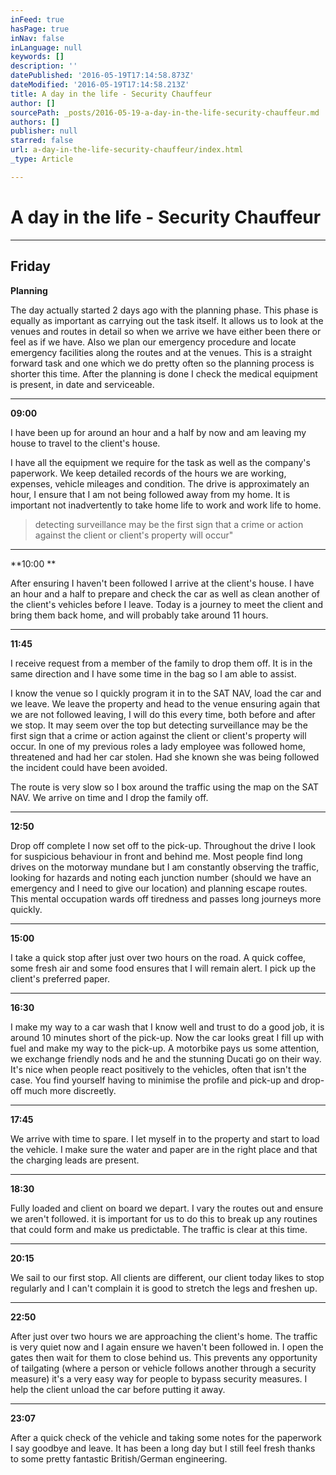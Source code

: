 ```yaml
---
inFeed: true
hasPage: true
inNav: false
inLanguage: null
keywords: []
description: ''
datePublished: '2016-05-19T17:14:58.873Z'
dateModified: '2016-05-19T17:14:58.213Z'
title: A day in the life - Security Chauffeur
author: []
sourcePath: _posts/2016-05-19-a-day-in-the-life-security-chauffeur.md
authors: []
publisher: null
starred: false
url: a-day-in-the-life-security-chauffeur/index.html
_type: Article

---
```

# A day in the life - Security Chauffeur

****

## 

## Friday

**Planning**

The day actually started 2 days ago with the planning phase. This phase is equally as important as carrying out the task itself. It allows us to look at the venues and routes in detail so when we arrive we have either been there or feel as if we have. Also we plan our emergency procedure and locate emergency facilities along the routes and at the venues. This is a straight forward task and one which we do pretty often so the planning process is shorter this time. After the planning is done I check the medical equipment is present, in date and serviceable.

****

**09:00**

I have been up for around an hour and a half by now and am leaving my house to travel to the client's house.

I have all the equipment we require for the task as well as the company's paperwork. We keep detailed records of the hours we are working, expenses, vehicle mileages and condition. The drive is approximately an hour, I ensure that I am not being followed away from my home. It is important not inadvertently to take home life to work and work life to home.

> detecting surveillance may be the first sign that a crime or action against the client or client's property will occur"

****

**10:00 **

After ensuring I haven't been followed I arrive at the client's house. I have an hour and a half to prepare and check the car as well as clean another of the client's vehicles before I leave. Today is a journey to meet the client and bring them back home, and will probably take around 11 hours.

****

**11:45**

I receive request from a member of the family to drop them off. It is in the same direction and I have some time in the bag so I am able to assist.

I know the venue so I quickly program it in to the SAT NAV, load the car and we leave. We leave the property and head to the venue ensuring again that we are not followed leaving, I will do this every time, both before and after we stop. It may seem over the top but detecting surveillance may be the first sign that a crime or action against the client or client's property will occur. In one of my previous roles a lady employee was followed home, threatened and had her car stolen. Had she known she was being followed the incident could have been avoided. 

The route is very slow so I box around the traffic using the map on the SAT NAV. We arrive on time and I drop the family off.

****

**12:50**

Drop off complete I now set off to the pick-up. Throughout the drive I look for suspicious behaviour in front and behind me. Most people find long drives on the motorway mundane but I am constantly observing the traffic, looking for hazards and noting each junction number (should we have an emergency and I need to give our location) and planning escape routes. This mental occupation wards off tiredness and passes long journeys more quickly.

****

**15:00**

I take a quick stop after just over two hours on the road. A quick coffee, some fresh air and some food ensures that I will remain alert. I pick up the client's preferred paper.

****

**16:30**

I make my way to a car wash that I know well and trust to do a good job, it is around 10 minutes short of the pick-up. Now the car looks great I fill up with fuel and make my way to the pick-up. A motorbike pays us some attention, we exchange friendly nods and he and the stunning Ducati go on their way. It's nice when people react positively to the vehicles, often that isn't the case. You find yourself having to minimise the profile and pick-up and drop-off much more discreetly. 

****

**17:45**

We arrive with time to spare. I let myself in to the property and start to load the vehicle. I make sure the water and paper are in the right place and that the charging leads are present. 

****

**18:30**

Fully loaded and client on board we depart. I vary the routes out and ensure we aren't followed. it is important for us to do this to break up any routines that could form and make us predictable. The traffic is clear at this time.

****

**20:15**

We sail to our first stop. All clients are different, our client today likes to stop regularly and I can't complain it is good to stretch the legs and freshen up.

****

**22:50**

After just over two hours we are approaching the client's home. The traffic is very quiet now and I again ensure we haven't been followed in. I open the gates then wait for them to close behind us. This prevents any opportunity of tailgating (where a person or vehicle follows another through a security measure) it's a very easy way for people to bypass security measures. I help the client unload the car before putting it away. 

****

**23:07**

After a quick check of the vehicle and taking some notes for the paperwork I say goodbye and leave. It has been a long day but I still feel fresh thanks to some pretty fantastic British/German engineering.